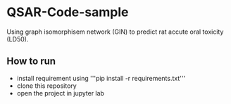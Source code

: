 # QSAR-Code-sample


Using graph isomorphisem network (GIN) to predict rat accute oral toxicity (LD50). 


## How to run
- install requirement using '''pip install -r requirements.txt'''
- clone this repository
- open the project in jupyter lab
